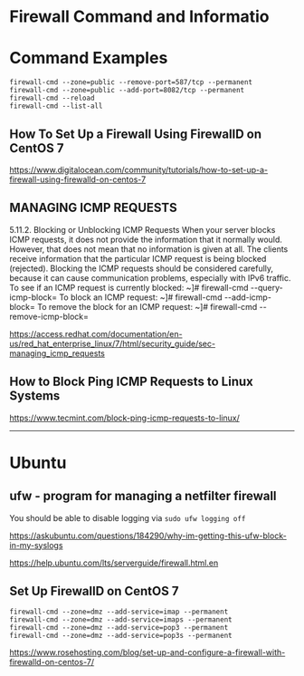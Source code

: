 # Firewall Command and Informatio

# Command Examples
```
firewall-cmd --zone=public --remove-port=587/tcp --permanent
firewall-cmd --zone=public --add-port=8082/tcp --permanent
firewall-cmd --reload
firewall-cmd --list-all
```


## How To Set Up a Firewall Using FirewallD on CentOS 7
https://www.digitalocean.com/community/tutorials/how-to-set-up-a-firewall-using-firewalld-on-centos-7


## MANAGING ICMP REQUESTS
5.11.2. Blocking or Unblocking ICMP Requests
When your server blocks ICMP requests, it does not provide the information that it normally would. However, that does not mean that no information is given at all. The clients receive information that the particular ICMP request is being blocked (rejected). Blocking the ICMP requests should be considered carefully, because it can cause communication problems, especially with IPv6 traffic.
To see if an ICMP request is currently blocked:
~]# firewall-cmd --query-icmp-block=<icmptype>
To block an ICMP request:
~]# firewall-cmd --add-icmp-block=<icmptype>
To remove the block for an ICMP request:
~]# firewall-cmd --remove-icmp-block=<icmptype>

https://access.redhat.com/documentation/en-us/red_hat_enterprise_linux/7/html/security_guide/sec-managing_icmp_requests


## How to Block Ping ICMP Requests to Linux Systems
https://www.tecmint.com/block-ping-icmp-requests-to-linux/


-----------------------
# Ubuntu
##  ufw - program for managing a netfilter firewall
You should be able to disable logging via
`sudo ufw logging off`


https://askubuntu.com/questions/184290/why-im-getting-this-ufw-block-in-my-syslogs


https://help.ubuntu.com/lts/serverguide/firewall.html.en


## Set Up FirewallD on CentOS 7
```
firewall-cmd --zone=dmz --add-service=imap --permanent
firewall-cmd --zone=dmz --add-service=imaps --permanent
firewall-cmd --zone=dmz --add-service=pop3 --permanent
firewall-cmd --zone=dmz --add-service=pop3s --permanent
```
https://www.rosehosting.com/blog/set-up-and-configure-a-firewall-with-firewalld-on-centos-7/
